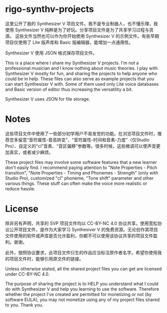 # rigo-synthv-projects

这里公开了我的 Synthesizer V 项目文件。我不是专业制曲人，也不懂乐理，我使用 Synthesizer V 纯粹是为了好玩。分享项目文件是为了共享学习过程与资源。
这些文件当然也可以作为你开始使用 Synthesizer V 的示例文件。有些早期项目仅使用了 Lite 版声库和 Basic 版编辑器，能增加一点通用性。

Synthesizer V 使用 JSON 格式保存项目文件。

This is a place where I share my Synthesizer V projects. I'm not a professional musician and I know nothing about music theories.
I play with Synthesizer V mostly for fun, and sharing the projects to help anyone who could be in help.
These files can also serve as example projects that you can start Synthesizer V with. Some of them used only Lite voice databases and Basic version of editor thus increasing the versatility a bit.

Synthesizer V uses JSON for file storage.

# Notes

这些项目文件中使用了一些部分初学用户不易发觉的功能。在浏览项目文件时，推荐您多留意“音符属性-音高转变”、“音符属性-时间和音素-力度”（仅Studio Pro）、自定义的“cl”音素、“音区偏移”参数等。很多时候，这些微调可以使声音更加真实，或者减少麻烦。

These project files may involve some software features that a new learner don't easily find. I recommend paying attention to "Note Properties - Pitch transition", "Note Properties - Timing and Phonemes - Strength" (only with Studio Pro), customized "cl" phoneme, "Tone shift" parameter and other various things. These stuff can often make the voice more realistic or reduce hassle.

# License

除非另有声明，共享的 SVP 项目文件均以 CC-BY-NC 4.0 协议共享。使用宽松协议公开项目文件，是作为大家学习 Synthesiver V 的免费资源。无论创作其项目文件使用的软件或声库是否允许盈利，你都不可以使用该协议共享的项目文件盈利。谢谢。

此外，按照协议要求，此项目文件衍生的作品应当标注原作者名字。希望你使用我的项目文件时，能够引用原文件的链接。

Unless otherwise stated, all the shared project files you can get are licensed under CC-BY-NC 4.0.

The purpose of sharing the project is to HELP you understand what I could do with Synthesizer V and help you learning to use the software.
Therefore whether the project I've created are permitted for monetizing or not (by software EULA), you may not monetize using any of my project files shared to you.
Thank you.
